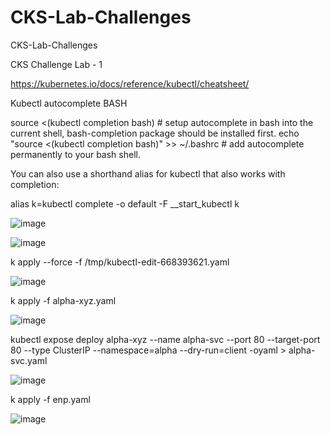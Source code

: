 # CKS-Lab-Challenges
CKS-Lab-Challenges

CKS Challenge Lab - 1

https://kubernetes.io/docs/reference/kubectl/cheatsheet/

Kubectl autocomplete
BASH

source <(kubectl completion bash) # setup autocomplete in bash into the current shell, bash-completion package should be installed first.
echo "source <(kubectl completion bash)" >> ~/.bashrc # add autocomplete permanently to your bash shell.

You can also use a shorthand alias for kubectl that also works with completion:

alias k=kubectl
complete -o default -F __start_kubectl k


![image](https://user-images.githubusercontent.com/54164634/189614849-3360c01d-8908-4b8c-9ab9-22a92725d413.png)

![image](https://user-images.githubusercontent.com/54164634/189616447-ba8486ef-b5dc-4fba-8678-d89d0ea4f8bd.png)


k apply --force -f /tmp/kubectl-edit-668393621.yaml


![image](https://user-images.githubusercontent.com/54164634/189616574-ca6cbe46-98f4-4476-a56c-8100ba8bfdb1.png)

k apply -f alpha-xyz.yaml

![image](https://user-images.githubusercontent.com/54164634/189618304-84c50ad1-5263-40b7-a129-98b9f55a5e87.png)

 kubectl expose deploy alpha-xyz --name alpha-svc --port 80 --target-port 80 --type ClusterIP --namespace=alpha --dry-run=client -oyaml > alpha-svc.yaml
 
 ![image](https://user-images.githubusercontent.com/54164634/189619316-b4ae95ad-af5e-4e10-96e3-1a078a859f14.png)
 
 k apply -f enp.yaml
 
 ![image](https://user-images.githubusercontent.com/54164634/189620467-9f952599-273b-4ab5-af91-2ba0a8eeab40.png)


